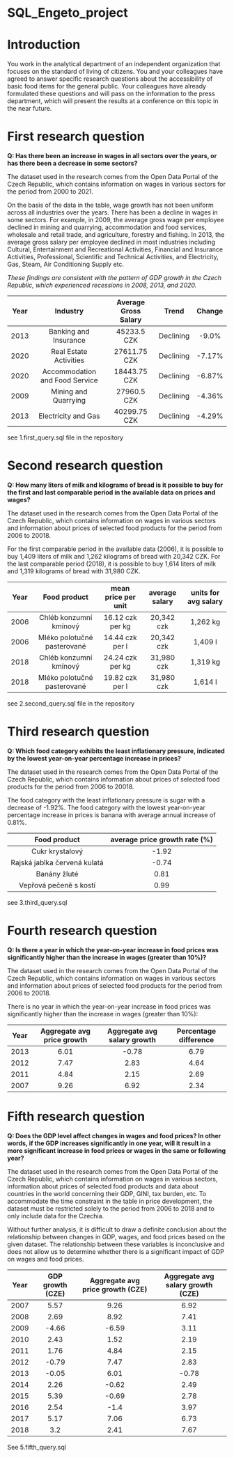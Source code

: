 # SQL_Engeto_project

# Introduction

You work in the analytical department of an independent organization that focuses on the standard of living of citizens. You and your colleagues have agreed to answer specific research questions about the accessibility of basic food items for the general public. Your colleagues have already formulated these questions and will pass on the information to the press department, which will present the results at a conference on this topic in the near future.

# First research question 

**Q: Has there been an increase in wages in all sectors over the years, or has there been a decrease in some sectors?**

The dataset used in the research comes from the Open Data Portal of the Czech Republic, which contains information on wages in various sectors for the period from 2000 to 2021.

On the basis of the data in the table, wage growth has not been uniform across all industries over the years. There has been a decline in wages in some sectors. For example, in 2009, the average gross wage per employee declined in mining and quarrying, accommodation and food services, wholesale and retail trade, and agriculture, forestry and fishing. In 2013, the average gross salary per employee declined in most industries including Cultural, Entertainment and Recreational Activities, Financial and Insurance Activities, Professional, Scientific and Technical Activities, and Electricity, Gas, Steam, Air Conditioning Supply etc.

_These findings are consistent with the pattern of GDP growth in the Czech Republic, which experienced recessions in 2008, 2013, and 2020._


| Year | Industry |	Average Gross Salary | Trend |	Change 
| :---: | :---: | :---: | :---: | :---: |
| 2013 | Banking and Insurance |	45233.5 CZK | Declining |	-9.0%
| 2020 |	Real Estate Activities |	27611.75 CZK |	Declining |	-7.17%
| 2020 |	Accommodation and Food Service |	18443.75 CZK |	Declining |	-6.87%
| 2009 | Mining and Quarrying |	27960.5 CZK |	Declining |	-4.36%
| 2013 | Electricity and Gas |	40299.75 CZK |	Declining |	-4.29%

see 1.first_query.sql file in the repository

# Second research question

**Q: How many liters of milk and kilograms of bread is it possible to buy for the first and last comparable period in the available data on prices and wages?**

The dataset used in the research comes from the Open Data Portal of the Czech Republic, which contains information on wages in various sectors and information about prices of selected food products for the period from 2006 to 20018.

For the first comparable period in the available data (2006), it is possible to buy 1,409 liters of milk and 1,262 kilograms of bread with 20,342 CZK. For the last comparable period (2018), it is possible to buy 1,614 liters of milk and 1,319 kilograms of bread with 31,980 CZK.

| Year | Food product |	mean price per unit| average salary |	units for avg salary
| :---: | :---: | :---: | :---: | :---: |
| 2006 | Chléb konzumní kmínový |	16.12 czk per kg | 20,342 czk|	1,262 kg
| 2006 | Mléko polotučné pasterované |	14.44 czk per l |	20,342 czk|	1,409 l
| 2018 | Chléb konzumní kmínový |	24.24 czk per kg |	31,980 czk |	1,319 kg
| 2018 | Mléko polotučné pasterované |	19.82 czk per l |	31,980 czk |	1,614 l

see 2.second_query.sql file in the repository

# Third research question

**Q: Which food category exhibits the least inflationary pressure, indicated by the lowest year-on-year percentage increase in prices?**

The dataset used in the research comes from the Open Data Portal of the Czech Republic, which contains information about prices of selected food products  for the period from 2006 to 20018.

The food category with the least inflationary pressure is  sugar with a decrease of -1.92%. The food category with the lowest year-on-year percentage increase in prices is banana with average annual increase of 0.81%.

| Food product | average price growth rate (%)
| :---: | :---: |
| Cukr krystalový| -1.92 | 
| Rajská jablka červená kulatá | -0.74 |	
| Banány žluté | 0.81 |	
| Vepřová pečeně s kostí | 0.99 |	

see 3.third_query.sql

# Fourth research question 

**Q: Is there a year in which the year-on-year increase in food prices was significantly higher than the increase in wages (greater than 10%)?**

The dataset used in the research comes from the Open Data Portal of the Czech Republic, which contains information on wages in various sectors and information about prices of selected food products for the period from 2006 to 20018. 

There is no year in which the year-on-year increase in food prices was significantly higher than the increase in wages (greater than 10%):

| Year | Aggregate avg price growth |	Aggregate avg salary growth| Percentage difference
| :---: | :---: | :---: | :---: | 
| 2013 | 6.01 |	-0.78 | 6.79|	
| 2012 | 7.47 |	2.83 |	4.64|	
| 2011 | 4.84 |	2.15 |	2.69 |
| 2007 | 9.26 |	6.92 |	2.34 |	

# Fifth research question 

**Q: Does the GDP level affect changes in wages and food prices? In other words, if the GDP increases significantly in one year, will it result in a more significant increase in food prices or wages in the same or following year?**

The dataset used in the research comes from the Open Data Portal of the Czech Republic, which contains information on wages in various sectors, information about prices of selected food products and data about countries in the world concerning their GDP, GINI, tax burden, etc. To accommodate the time constraint in the table in price development, the dataset must be restricted solely to the period from 2006 to 2018 and to only include data for the Czechia.

Without further analysis, it is difficult to draw a definite conclusion about the relationship between changes in GDP, wages, and food prices based on the given dataset. The relationship between these variables is inconclusive and does not allow us to determine whether there is a significant impact of GDP on wages and food prices.

| Year | GDP growth (CZE) | Aggregate avg price growth (CZE)|	Aggregate avg salary growth (CZE)|
| :---: | :---: | :---: | :---: | 
| 2007|	5.57|	9.26|	6.92|
|2008|	2.69|	8.92|	7.41|
|2009|	-4.66|	-6.59|	3.11|
|2010|	2.43|	1.52|	2.19|
|2011|	1.76|	4.84|	2.15|
|2012|	-0.79|	7.47|	2.83|
|2013|	-0.05|	6.01|	-0.78|
|2014|	2.26|	-0.62|	2.49|
|2015|	5.39|	-0.69|	2.78|
|2016|2.54|	-1.4|	3.97|
|2017|	5.17|	7.06|	6.73|
|2018|	3.2|	2.41|	7.67|

See 5.fifth_query.sql 









